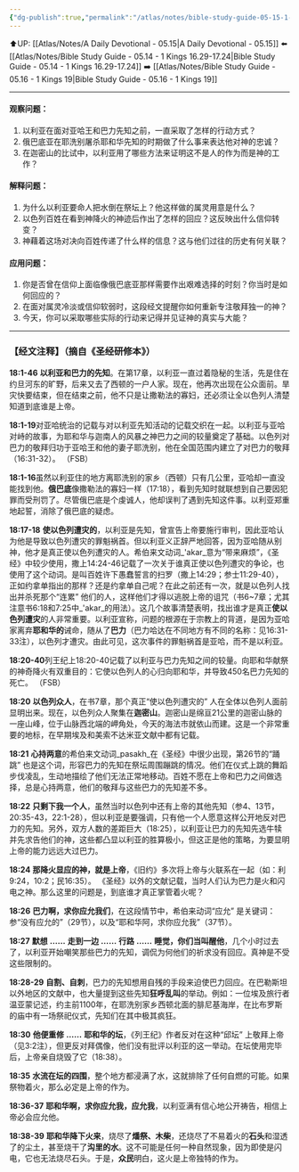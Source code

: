 ```yaml
---
{"dg-publish":true,"permalink":"/atlas/notes/bible-study-guide-05-15-1-kings-18-01-40/"}
---
```


⬆️UP: [[Atlas/Notes/A Daily Devotional - 05.15\|A Daily Devotional - 05.15]]
⬅️ [[Atlas/Notes/Bible Study Guide - 05.14 - 1 Kings 16.29-17.24\|Bible Study Guide - 05.14 - 1 Kings 16.29-17.24]]
➡️ [[Atlas/Notes/Bible Study Guide - 05.16 - 1 Kings 19\|Bible Study Guide - 05.16 - 1 Kings 19]] 

---

#### 观察问题：  
1. 以利亚在面对亚哈王和巴力先知之前，一直采取了怎样的行动方式？  
2. 俄巴底亚在耶洗别屠杀耶和华先知的时期做了什么事来表达他对神的忠诚？  
3. 在迦密山的比试中，以利亚用了哪些方法来证明这不是人的作为而是神的工作？
#### 解释问题：  
1. 为什么以利亚要命人把水倒在祭坛上？他这样做的属灵用意是什么？  
2. 以色列百姓在看到神降火的神迹后作出了怎样的回应？这反映出什么信仰转变？  
3. 神藉着这场对决向百姓传递了什么样的信息？这与他们过往的历史有何关联？
#### 应用问题：  
1. 你是否曾在信仰上面临像俄巴底亚那样需要作出艰难选择的时刻？你当时是如何回应的？  
2. 在面对属灵冷淡或信仰软弱时，这段经文提醒你如何重新专注敬拜独一的神？  
3. 今天，你可以采取哪些实际的行动来记得并见证神的真实与大能？


---
### 【经文注释】（摘自《圣经研修本》）

**18:1-46** **以利亚和巴力的先知**。在第17章，以利亚一直过着隐秘的生活，先是住在约旦河东的旷野，后来又去了西顿的一户人家。现在，他再次出现在公众面前。旱灾快要结束，但在结束之前，他不只是让撒勒法的寡妇，还必须让全以色列人清楚知道到底谁是上帝。

**18:1-19**对亚哈统治的记载与对以利亚先知活动的记载交织在一起。以利亚与亚哈对峙的故事，为耶和华与迦南人的风暴之神巴力之间的较量奠定了基础。以色列对巴力的敬拜归功于亚哈王和他的妻子耶洗别，他在全国范围内建立了对巴力的敬拜（16:31-32）。 （FSB）

**18:1-16**虽然以利亚住的地方离耶洗别的家乡（西顿）只有几公里，亚哈却一直没能找到他。**俄巴底**像撒勒法的寡妇一样（17:18），看到先知时就联想到自己要因犯罪而受刑罚了。尽管俄巴底是个虔诚人，他却误判了遇到先知这件事。以利亚郑重地起誓，消除了俄巴底的疑虑。

**18:17-18** **使以色列遭灾的**，以利亚是先知，曾宣告上帝要施行审判，因此亚哈认为他是导致以色列遭灾的罪魁祸首。但以利亚义正辞严地回答，因为亚哈随从别神，他才是真正使以色列遭灾的人。希伯来文动词_'akar_意为“带来麻烦”，《圣经》中较少使用，撒上14:24-46记载了一次关于谁真正使以色列遭灾的争论，也使用了这个动词。是叫百姓许下愚蠢誓言的扫罗（撒上14:29；参士11:29-40），正如约拿单指出的那样？还是约拿单自己呢？在此之前还有一次，就是以色列人找出并杀死那个“连累” 他们的人，这样他们才得以逃脱上帝的诅咒（书6~7章；尤其注意书6:18和7:25中_'akar_的用法）。这几个故事清楚表明，找出谁才是真正**使以色列遭灾**的人非常重要。以利亚宣称，问题的根源在于宗教上的背道，是因为亚哈家离弃**耶和华的**诫命，随从了**巴力**（巴力哈达在不同地方有不同的名称：见16:31-33注），以色列才遭灾。由此可见，这次事件的罪魁祸首是亚哈，而不是以利亚。

**18:20-40**列王纪上18:20-40记载了以利亚与巴力先知之间的较量。向耶和华献祭的神奇降火有双重目的：它使以色列人的心归向耶和华，并导致450名巴力先知的死亡。 （FSB）

**18:20** **以色列众人**，在书7章，那个真正“使以色列遭灾的” 人在全体以色列人面前显明出来。现在，以色列众人聚集在**迦密山**。迦密山是绵亘21公里的迦密山脉的一座山峰，位于山脉西北端的岬角处，今天的海法市就依山而建。这是一个非常重要的地标，在早期埃及和美索不达米亚文献中都有记载。

**18:21** **心持两意**的希伯来文动词_pasakh_在《圣经》中很少出现，第26节的“踊跳” 也是这个词，形容巴力的先知在祭坛周围蹦跳的情况。他们在仪式上跳的舞蹈步伐凌乱，生动地描绘了他们无法正常地移动。百姓不愿在上帝和巴力之间做选择，总是心持两意，他们的敬拜与这些巴力的先知差不多。

**18:22** **只剩下我一个人**，虽然当时以色列中还有上帝的其他先知（参4、13节，20:35-43，22:1-28），但以利亚是要强调，只有他一个人愿意这样公开地反对巴力的先知。另外，双方人数的差距巨大（18:25），以利亚让巴力的先知先选牛犊并先求告他们的神，这些都凸显以利亚的胜算极小，但这正是他的策略，为要显明上帝的能力远远大过巴力。

**18:24** **那降火显应的神，就是上帝**，《旧约》多次将上帝与火联系在一起（如：利9:24，10:2；民16:35）。 《圣经》以外的文献记载，当时人们认为巴力是火和闪电之神。那么这里的问题是，到底谁才真正掌管着火呢？

**18:26** **巴力啊，求你应允我们**，在这段情节中，希伯来动词“应允” 是关键词：参“没有应允的”（29节），以及“耶和华阿，求你应允我”（37节）。

**18:27** **默想** **……** **走到一边** **……** **行路** **……** **睡觉，你们当叫醒他**，几个小时过去了，以利亚开始嘲笑那些巴力的先知，调侃为何他们的祈求没有回应。真神是不受这些限制的。

**18:28-29** **自割、自刺**，巴力的先知想用自残的手段来迫使巴力回应。在巴勒斯坦以外地区的文献中，也大量提到这些先知**狂呼乱叫**的举动。例如：一位埃及旅行者温亚蒙记述，约主前1100年，在耶洗别家乡西顿北面的腓尼基海岸，在比布罗斯的庙中有一场祭祀仪式，先知们在其中极其疯狂。

**18:30** **他便重修** **……** **耶和华的坛**，《列王纪》作者反对在这种“邱坛” 上敬拜上帝（见3:2注），但更反对拜偶像，他们没有批评以利亚的这一举动。在坛使用完毕后，上帝亲自烧毁了它（18:38）。

**18:35** **水流在坛的四围**，整个地方都浸满了水，这就排除了任何自燃的可能。如果祭物着火，那么必定是上帝的作为。

**18:36-37** **耶和华啊，求你应允我，应允我**，以利亚满有信心地公开祷告，相信上帝必会应允他。

**18:38-39** **耶和华降下火来**，烧尽了**燔祭、木柴**，还烧尽了不易着火的**石头**和湿透了的尘土，甚至烧干了**沟里的水**。这不可能是任何一种自然现象，因为即使是闪电，它也无法烧尽石头。于是，**众民**明白，这火是上帝独特的作为。